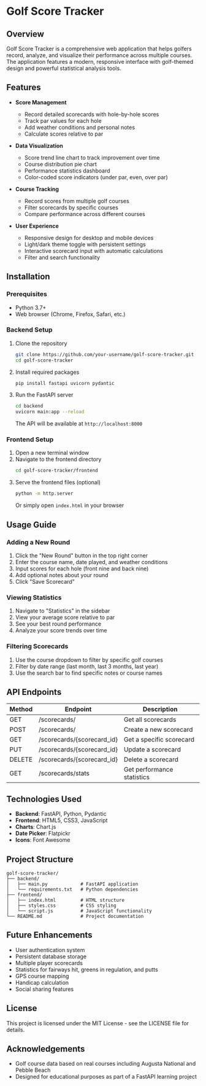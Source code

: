 # Golf Score Tracker

## Overview
Golf Score Tracker is a comprehensive web application that helps golfers record, analyze, and visualize their performance across multiple courses. The application features a modern, responsive interface with golf-themed design and powerful statistical analysis tools.

## Features
- **Score Management**
  - Record detailed scorecards with hole-by-hole scores
  - Track par values for each hole
  - Add weather conditions and personal notes
  - Calculate scores relative to par

- **Data Visualization**
  - Score trend line chart to track improvement over time
  - Course distribution pie chart 
  - Performance statistics dashboard
  - Color-coded score indicators (under par, even, over par)

- **Course Tracking**
  - Record scores from multiple golf courses
  - Filter scorecards by specific courses
  - Compare performance across different courses

- **User Experience**
  - Responsive design for desktop and mobile devices
  - Light/dark theme toggle with persistent settings
  - Interactive scorecard input with automatic calculations
  - Filter and search functionality

## Installation

### Prerequisites
- Python 3.7+
- Web browser (Chrome, Firefox, Safari, etc.)

### Backend Setup
1. Clone the repository
   ```bash
   git clone https://github.com/your-username/golf-score-tracker.git
   cd golf-score-tracker
   ```

2. Install required packages
   ```bash
   pip install fastapi uvicorn pydantic
   ```

3. Run the FastAPI server
   ```bash
   cd backend
   uvicorn main:app --reload
   ```
   The API will be available at `http://localhost:8000`

### Frontend Setup
1. Open a new terminal window
2. Navigate to the frontend directory
   ```bash
   cd golf-score-tracker/frontend
   ```
3. Serve the frontend files (optional)
   ```bash
   python -m http.server
   ```
   Or simply open `index.html` in your browser

## Usage Guide

### Adding a New Round
1. Click the "New Round" button in the top right corner
2. Enter the course name, date played, and weather conditions
3. Input scores for each hole (front nine and back nine)
4. Add optional notes about your round
5. Click "Save Scorecard"

### Viewing Statistics
1. Navigate to "Statistics" in the sidebar
2. View your average score relative to par
3. See your best round performance
4. Analyze your score trends over time

### Filtering Scorecards
1. Use the course dropdown to filter by specific golf courses
2. Filter by date range (last month, last 3 months, last year)
3. Use the search bar to find specific notes or course names

## API Endpoints

| Method | Endpoint | Description |
|--------|----------|-------------|
| GET | /scorecards/ | Get all scorecards |
| POST | /scorecards/ | Create a new scorecard |
| GET | /scorecards/{scorecard_id} | Get a specific scorecard |
| PUT | /scorecards/{scorecard_id} | Update a scorecard |
| DELETE | /scorecards/{scorecard_id} | Delete a scorecard |
| GET | /scorecards/stats | Get performance statistics |

## Technologies Used
- **Backend**: FastAPI, Python, Pydantic
- **Frontend**: HTML5, CSS3, JavaScript
- **Charts**: Chart.js
- **Date Picker**: Flatpickr
- **Icons**: Font Awesome

## Project Structure
```
golf-score-tracker/
├── backend/
│   ├── main.py            # FastAPI application
│   └── requirements.txt   # Python dependencies
├── frontend/
│   ├── index.html         # HTML structure
│   ├── styles.css         # CSS styling
│   └── script.js          # JavaScript functionality
└── README.md              # Project documentation
```


## Future Enhancements
- User authentication system
- Persistent database storage 
- Multiple player scorecards
- Statistics for fairways hit, greens in regulation, and putts
- GPS course mapping
- Handicap calculation
- Social sharing features

## License
This project is licensed under the MIT License - see the LICENSE file for details.

## Acknowledgements
- Golf course data based on real courses including Augusta National and Pebble Beach
- Designed for educational purposes as part of a FastAPI learning project
